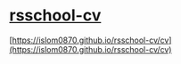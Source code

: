 # [rsschool-cv](https://islom0870.github.io/rsschool-cv/cv)

[https://islom0870.github.io/rsschool-cv/cv](https://islom0870.github.io/rsschool-cv/cv)
